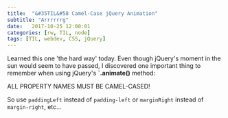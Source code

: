 ```yaml
---
title:  "&#35TIL&#58 Camel-Case jQuery Animation"
subtitle: "Arrrrrrg"
date:   2017-10-25 12:00:01
categories: [rw, TIL, node]
tags: [TIL, webdev, CSS, jQuery]
---
```

Learned this one 'the hard way' today. Even though jQuery's moment in the sun would seem to have passed, I discovered 
one important thing to remember when using jQuery's **`.animate()** method: 

ALL PROPERTY NAMES MUST BE CAMEL-CASED!

So use `paddingLeft` instead of `padding-left` or `marginRight` instead of `margin-right`, etc...
